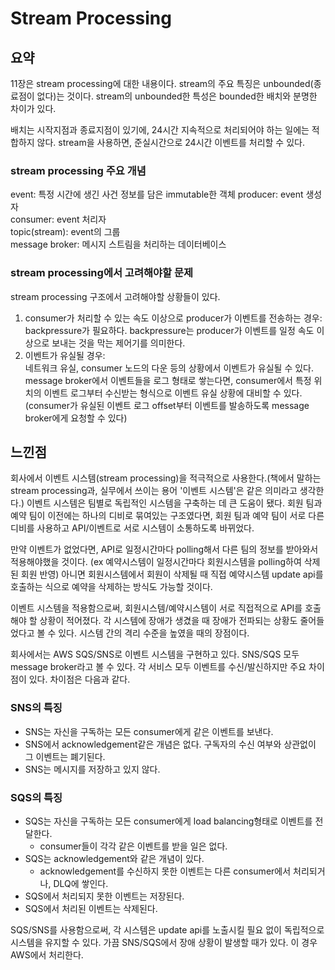 # Stream Processing
## 요약
11장은 stream processing에 대한 내용이다.
stream의 주요 특징은 unbounded(종료점이 없다)는 것이다.
stream의 unbounded한 특성은 bounded한 배치와 분명한 차이가 있다.

배치는 시작지점과 종료지점이 있기에, 24시간 지속적으로 처리되어야 하는 일에는 적합하지 않다.
stream을 사용하면, 준실시간으로 24시간 이벤트를 처리할 수 있다.

### stream processing 주요 개념
event: 특정 시간에 생긴 사건 정보를 담은 immutable한 객체
producer: event 생성자  
consumer: event 처리자  
topic(stream): event의 그룹  
message broker: 메시지 스트림을 처리하는 데이터베이스  

### stream processing에서 고려해야할 문제
stream processing 구조에서 고려해야할 상황들이 있다.
1. consumer가 처리할 수 있는 속도 이상으로 producer가 이벤트를 전송하는 경우:  
backpressure가 필요하다. backpressure는 producer가 이벤트를 일정 속도 이상으로 보내는 것을 막는 제어기를 의미한다.
2. 이벤트가 유실될 경우:  
네트워크 유실, consumer 노드의 다운 등의 상황에서 이벤트가 유실될 수 있다.
message broker에서 이벤트들을 로그 형태로 쌓는다면, consumer에서 특정 위치의 이벤트 로그부터 수신받는 형식으로
이벤트 유실 상황에 대비할 수 있다.(consumer가 유실된 이벤트 로그 offset부터 이벤트를 발송하도록 message broker에게 요청할 수 있다) 


## 느낀점
회사에서 이벤트 시스템(stream processing)을 적극적으로 사용한다.(책에서 말하는 stream processing과, 실무에서 쓰이는 용어 '이벤트 시스템'은 같은 의미라고 생각한다.)
이벤트 시스템은 팀별로 독립적인 시스템을 구축하는 데 큰 도움이 됐다.
회원 팀과 예약 팀이 이전에는 하나의 디비로 묶여있는 구조였다면,
회원 팀과 예약 팀이 서로 다른 디비를 사용하고 API/이벤트로 서로 시스템이 소통하도록 바뀌었다.

만약 이벤트가 없었다면, API로 일정시간마다 polling해서 다른 팀의 정보를 받아와서 적용해야했을 것이다.
(ex 예약시스템이 일정시간마다 회원시스템을 polling하여 삭제된 회원 반영)
아니면 회원시스템에서 회원이 삭제될 때 직접 예약시스템 update api를 호출하는 식으로 예약을 삭제하는 방식도 가능할 것이다.

이벤트 시스템을 적용함으로써, 회원시스템/예약시스템이 서로 직접적으로 API를 호출해야 할 상황이 적어졌다.
각 시스템에 장애가 생겼을 때 장애가 전파되는 상황도 줄어들었다고 볼 수 있다.
시스템 간의 격리 수준을 높였을 때의 장점이다.

회사에서는 AWS SQS/SNS로 이벤트 시스템을 구현하고 있다.
SNS/SQS 모두 message broker라고 볼 수 있다.
각 서비스 모두 이벤트를 수신/발신하지만 주요 차이점이 있다.
차이점은 다음과 같다.
### SNS의 특징
- SNS는 자신을 구독하는 모든 consumer에게 같은 이벤트를 보낸다.
- SNS에서 acknowledgement같은 개념은 없다. 구독자의 수신 여부와 상관없이 그 이벤트는 폐기된다.
- SNS는 메시지를 저장하고 있지 않다.

### SQS의 특징
- SQS는 자신을 구독하는 모든 consumer에게 load balancing형태로 이벤트를 전달한다.
    - consumer들이 각각 같은 이벤트를 받을 일은 없다.
- SQS는 acknowledgement와 같은 개념이 있다.
    - acknowledgement를 수신하지 못한 이벤트는 다른 consumer에서 처리되거나, DLQ에 쌓인다.
- SQS에서 처리되지 못한 이벤트는 저장된다.
- SQS에서 처리된 이벤트는 삭제된다.

SQS/SNS를 사용함으로써, 각 시스템은 update api를 노출시킬 필요 없이 독립적으로 시스템을 유지할 수 있다.
가끔 SNS/SQS에서 장애 상황이 발생할 때가 있다. 이 경우 AWS에서 처리한다.
